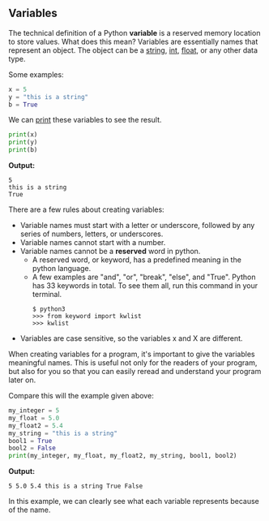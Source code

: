 ## Variables

The technical definition of a Python **variable** is a reserved memory location to store values. What does this mean? Variables are essentially names that represent an object. The object can be a [string][string-def], [int][int-def], [float][float-def], or any other data type.

Some examples:
```python
x = 5
y = "this is a string"
b = True
```
We can [print][print-page] these variables to see the result.
```python
print(x)
print(y)
print(b)
```

**Output:**

    5
    this is a string
    True

There are a few rules about creating variables:
- Variable names must start with a letter or underscore, followed by any series of numbers, letters, or underscores.
- Variable names cannot start with a number.
- Variable names cannot be a **reserved** word in python.
    - A reserved word, or keyword, has a predefined meaning in the python language.
    - A few examples are "and", "or", "break", "else", and "True". Python has 33 keywords in total. To see them all, run this command in your terminal.
        ```
        $ python3
        >>> from keyword import kwlist
        >>> kwlist
        ```
- Variables are case sensitive, so the variables x and X are different.

When creating variables for a program, it's important to give the variables meaningful names. This is useful not only for the readers of your program, but also for you so that you can easily reread and understand your program later on.

Compare this will the example given above:
```python
my_integer = 5
my_float = 5.0
my_float2 = 5.4
my_string = "this is a string"
bool1 = True
bool2 = False
print(my_integer, my_float, my_float2, my_string, bool1, bool2)
```

**Output:**

    5 5.0 5.4 this is a string True False

In this example, we can clearly see what each variable represents because of the name.

<!-- Identifiers-->
[int-def]: https://github.com/melaniesifen/learnpython/definitions "An integer or whole number."
[float-def]: https://github.com/melaniesifen/learnpython/definitions "Real numbers represented with a decimal."
[print-page]: https://github.com/melaniesifen/learnpython/print.md "print()"
[string-def]: https://github.com/melaniesifen/learnpython/definitions "An immutable data type consisting of a sequence of characters."
